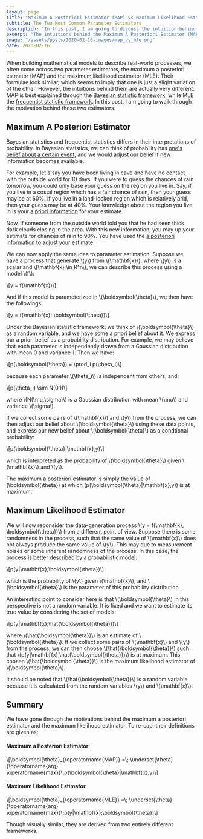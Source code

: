 ```yaml
---
layout: page
title: "Maximum A Posteriori Estimator (MAP) vs Maximum Likelihood Estimator (MLE)"
subtitle: The Two Most Common Parameter Estimators
description: "In this post, I am going to discuss the intuition behind these two estimators."
excerpt: "The intuitions behind the Maximum A Posteriori Estimator (MAP) and Maximum Likelihood Estimator (MLE)."
image: "/assets/posts/2020-02-16-images/map_vs_mle.png"
date: 2020-02-16
---
```


<script src="https://polyfill.io/v3/polyfill.min.js?features=es6"></script>
  <script id="MathJax-script" async
          src="https://cdn.jsdelivr.net/npm/mathjax@3.0.0/es5/tex-mml-chtml.js">
  </script>
  
When building mathematical models to describe real-world processes, we often come across two parameter estimators, the maximum a posteriori estmator (MAP) and the maximum likelihood estimator (MLE).
Their formulae look similar, which seems to imply that one is just a slight variation of the other.
However, the intuitions behind them are actually very different. MAP is best explained through the <u>Bayesian statistic framework</u>,
while MLE the <u>frequentist statistic framework</u>. In this post, I am going to walk through the motivation behind these two estimators.

<h2>Maximum A Posteriori Estimator</h2>
Bayesian statistics and frequentist statistics differs in their interpretations of probability.
In Bayesian statistics, we can think of probability has <u>one's belief about a certain event</u>, and we would adjust our belief if new information becomes available.

For example, let's say you have been living in cave and have no contact with the outside world for 10 days. If you were to guess the chances of rain tomorrow, you could only base your guess on the region you live in.
Say, if you live in a costal region which has a fair chance of rain, then your guess may be at 60%. If you live in a land-locked region which is relatively arid, then your guess may be at 40%. 
Your knowledge about the region you live in is your <u>a priori information</u> for your estimate.

Now, if someone from the outside world told you that he had seen thick dark clouds closing in the area. With this new information, you may up your estimate for chances of rain to 90%. 
You have used the <u>a posteriori information</u> to adjust your estimate.

<p>We can now apply the same idea to parameter estimation. Suppose we have a process that generate \(y\) from \(\mathbf{x}\), where \(y\) is a scalar and \(\mathbf{x} \in R^n\), we can describe this process using a model \(f\):
</p>

<p>\[y = f(\mathbf{x})\]</p>

<p>And if this model is parameterized in \(\boldsymbol{\theta}\), we then have the followings:</p>

<p>\[y = f(\mathbf{x}; \boldsymbol{\theta})\]</p>

<p>Under the Bayesian statistic framework, we think of \(\boldsymbol{\theta}\) as a random variable, and we have some a priori belief about it. We express our a priori belief as a probability distribution.
For example, we may believe that each parameter is independently drawn from a Gaussian distribution with mean 0 and variance 1. Then we have:</p>

<p>\[p(\boldsymbol{\theta}) = \prod_i p(\theta_i)\]</p>

<p>because each parameter \(\theta_i\) is independent from others, and:</p>

<p>\[p(\theta_i) \sim N(0,1)\]</p>

<p>where \(N(\mu,\sigma)\) is a Gaussian distribution with mean \(\mu\) and variance \(\sigma\).</p>

<p>If we collect some pairs of \(\mathbf{x}\) and \(y\) from the process, we can then adjust our belief about \(\boldsymbol{\theta}\) using these data points, and express our new belief about \(\boldsymbol{\theta}\) as a condtional probability:</p>
<p>\[p(\boldsymbol{\theta}|\mathbf{x},y)\]</p>

<p>which is interpreted as the probability of \(\boldsymbol{\theta}\) given \(\mathbf{x}\) and \(y\).

The maximum a posteriori estimator is simply the value of \(\boldsymbol{\theta}\) at which \(p(\boldsymbol{\theta}|\mathbf{x},y)\) is at maximum.</p>

<h2>Maximum Likelihood Estimator</h2>

<p> We will now reconsider the data-generation process \(y = f(\mathbf{x}; \boldsymbol{\theta})\) from a different point of view. Suppose there is some randomness in the process, such that the same value of \(\mathbf{x}\) 
does not always produce the same value of \(y\). This may due to measurement noises or some inherent randomness of the process. In this case, the process is better described by a probabilistic model:</p>

<p>\[p(y|\mathbf{x};\boldsymbol{\theta})\]</p>

<p>which is the probability of \(y\) given \(\mathbf{x}\), and \(\boldsymbol{\theta}\) is the parameter of this probability distribution. 

<p>An interesting point to consider here is that \(\boldsymbol{\theta}\) in this perspective is not a random variable. It is fixed and we want to estimate its true value by considering the set of models:</p>

<p>\[p(y|\mathbf{x};\hat{\boldsymbol{\theta}})\]</p>

<p>where \(\hat{\boldsymbol{\theta}}\) is an estimate of \(\boldsymbol{\theta}\). If we collect some pairs of \(\mathbf{x}\) and \(y\) from the process, we can then choose \(\hat{\boldsymbol{\theta}}\) such that
\(p(y|\mathbf{x};\hat{\boldsymbol{\theta}})\) is at maximum. This chosen \(\hat{\boldsymbol{\theta}}\) is the maximum likelihood estimator of \(\boldsymbol{\theta}\).</p>

<p>It should be noted that \(\hat{\boldsymbol{\theta}}\) is a random variable because it is calculated from the random variables \(y\) and \(\mathbf{x}\).</p>

<h2>Summary</h2>
We have gone through the motivations behind the maximum a posteriori estimator and the maximum likelihood estimator. To re-cap, their definitions are given as:

<h4>Maximum a Posteriori Estimator</h4>
<p>\[\boldsymbol{\theta}_{\operatorname{MAP}} =\; \underset{\theta}{\operatorname{arg} \operatorname{max}}\;p(\boldsymbol{\theta}|\mathbf{x},y)\]</p>
<h4>Maximum Likelihood Estimator</h4>
<p>\[\boldsymbol{\theta}_{\operatorname{MLE}} =\; \underset{\theta}{\operatorname{arg} \operatorname{max}}\;p(y|\mathbf{x};\boldsymbol{\theta})\]</p>
Though visually similar, they are derived from two entirely different frameworks.
